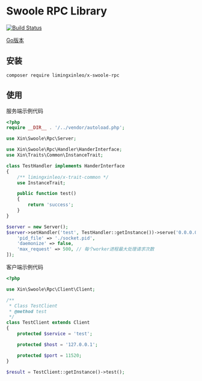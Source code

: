 # Swoole RPC Library

[![Build Status](https://travis-ci.org/limingxinleo/x-swoole-rpc.svg?branch=master)](https://travis-ci.org/limingxinleo/x-swoole-rpc)

[Go版本](https://github.com/limingxinleo/go-socket-rpc)

## 安装
~~~
composer require limingxinleo/x-swoole-rpc
~~~

## 使用
服务端示例代码
~~~php
<?php
require __DIR__ . '/../vendor/autoload.php';

use Xin\Swoole\Rpc\Server;

use Xin\Swoole\Rpc\Handler\HanderInterface;
use Xin\Traits\Common\InstanceTrait;

class TestHandler implements HanderInterface
{
    /** limingxinleo/x-trait-common */
    use InstanceTrait;

    public function test()
    {
        return 'success';
    }
}

$server = new Server();
$server->setHandler('test', TestHandler::getInstance())->serve('0.0.0.0', '11520', [
    'pid_file' => './socket.pid',
    'daemonize' => false,
    'max_request' => 500, // 每个worker进程最大处理请求次数
]);
~~~

客户端示例代码
~~~php
<?php

use Xin\Swoole\Rpc\Client\Client;

/**
 * Class TestClient
 * @method test
 */
class TestClient extends Client
{
    protected $service = 'test';

    protected $host = '127.0.0.1';

    protected $port = 11520;
}

$result = TestClient::getInstance()->test();
~~~